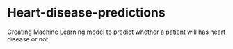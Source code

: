 # Heart-disease-predictions
Creating Machine Learning model to predict whether a patient will has heart disease or not 
